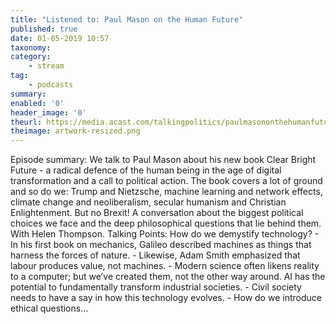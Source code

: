 ```yaml
---
title: "Listened to: Paul Mason on the Human Future"
published: true
date: 01-05-2019 10:57
taxonomy:
category:
	- stream
tag:
	- podcasts
summary:
enabled: '0'
header_image: '0'
theurl: https://media.acast.com/talkingpolitics/paulmasononthehumanfuture/media.mp3
theimage: artwork-resized.png
--- 
```

Episode summary: We talk to Paul Mason about his new book Clear Bright Future - a radical defence of the human being in the age of digital transformation and a call to political action. The book covers a lot of ground and so do we: Trump and Nietzsche, machine learning and network effects, climate change and neoliberalism, secular humanism and Christian Enlightenment. But no Brexit! A conversation about the biggest political choices we face and the deep philosophical questions that lie behind them. With Helen Thompson. Talking Points: How do we demystify technology? - In his first book on mechanics, Galileo described machines as things that harness the forces of nature. - Likewise, Adam Smith emphasized that labour produces value, not machines. - Modern science often likens reality to a computer; but we’ve created them, not the other way around. AI has the potential to fundamentally transform industrial societies. - Civil society needs to have a say in how this technology evolves. - How do we introduce ethical questions…
